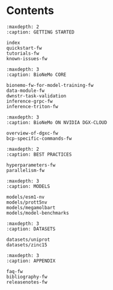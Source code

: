 # Contents

```{toctree}
:maxdepth: 2
:caption: GETTING STARTED

index
quickstart-fw
tutorials-fw
known-issues-fw
```

```{toctree}
:maxdepth: 3
:caption: BioNeMo CORE

bionemo-fw-for-model-training-fw
data-module-fw
dwnstr-task-validation
inference-grpc-fw
inference-triton-fw
```

```{toctree}
:maxdepth: 3
:caption: BioNeMo ON NVIDIA DGX-CLOUD

overview-of-dgxc-fw
bcp-specific-commands-fw
```

```{toctree}
:maxdepth: 2
:caption: BEST PRACTICES

hyperparameters-fw
parallelism-fw
```

```{toctree}
:maxdepth: 3
:caption: MODELS

models/esm1-nv
models/prott5nv
models/megamolbart
models/model-benchmarks
```

```{toctree}
:maxdepth: 3
:caption: DATASETS

datasets/uniprot
datasets/zinc15
```

```{toctree}
:maxdepth: 3
:caption: APPENDIX

faq-fw
bibliography-fw
releasenotes-fw
```

